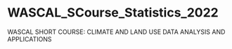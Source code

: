 # WASCAL_SCourse_Statistics_2022
WASCAL SHORT COURSE: CLIMATE AND LAND USE DATA ANALYSIS AND APPLICATIONS
